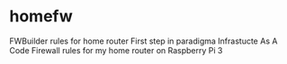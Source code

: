 # homefw
FWBuilder rules for home router
First step in paradigma Infrastucte As A Code
Firewall rules for my home router on Raspberry Pi 3
